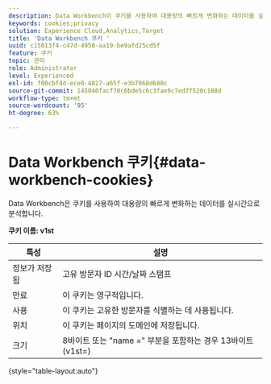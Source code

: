 ```yaml
---
description: Data Workbench이 쿠키를 사용하여 대용량의 빠르게 변화하는 데이터를 실시간으로 분석하는 방법
keywords: cookies;privacy
solution: Experience Cloud,Analytics,Target
title: 'Data Workbench 쿠키 '
uuid: c15013f4-c47d-4950-aa19-be9afd25cd5f
feature: 쿠키
topic: 관리
role: Administrator
level: Experienced
exl-id: f00cbf4d-ece0-4827-a65f-e3b7068d680c
source-git-commit: 145040facf70c6bde5c6c3fae9c7ed7f520c188d
workflow-type: tm+mt
source-wordcount: '95'
ht-degree: 63%

---
```


# Data Workbench 쿠키{#data-workbench-cookies}

Data Workbench은 쿠키를 사용하여 대용량의 빠르게 변화하는 데이터를 실시간으로 분석합니다.

**쿠키 이름: v1st**

| 특성 | 설명 |
|---|---|
| 정보가 저장됨 | 고유 방문자 ID 시간/날짜 스탬프 |
| 만료 | 이 쿠키는 영구적입니다. |
| 사용 | 이 쿠키는 고유한 방문자를 식별하는 데 사용됩니다. |
| 위치 | 이 쿠키는 페이지의 도메인에 저장됩니다. |
| 크기 | 8바이트 또는 &quot;name =&quot; 부분을 포함하는 경우 13바이트(v1st=) |

{style=&quot;table-layout:auto&quot;}

